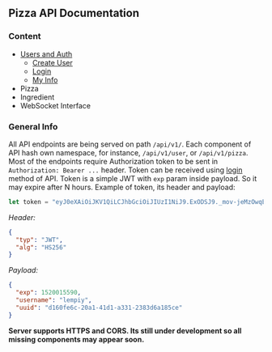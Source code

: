 ## Pizza API Documentation

### Content

* [Users and Auth](USERS.md)
	* [Create User](USERS.md#create-user)
	* [Login](USERS.md#login)
	* [My Info](USERS.md#my-info)
* Pizza
* Ingredient
* WebSocket Interface

### General Info

All API endpoints are being served on path `/api/v1/`.
Each component of API hash own namespace, for instance, `/api/v1/user`, 
or `/api/v1/pizza`. Most of the endpoints require Authorization token to be
sent in `Authorization: Bearer ...` header. Token can be received
using [login](USERS.md#login) method of API. Token is a simple JWT with `exp` param inside payload. So it may 
expire after N hours. Example of token, its header and payload:

```js
let token = "eyJ0eXAiOiJKV1QiLCJhbGciOiJIUzI1NiJ9.ExODSJ9._mov-jeMzOwqEwBhyxrF3GZ3I8hKzw8pPZMwB-Do6d8"
```
*Header:*
```json
{
  "typ": "JWT",
  "alg": "HS256"
}
```
*Payload:*
```json
{
  "exp": 1520015590,
  "username": "lempiy",
  "uuid": "d160fe6c-20a1-41d1-a331-2383d6a185ce"
}
```

**Server supports HTTPS and CORS. Its still under development 
so all missing components may appear soon.**